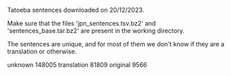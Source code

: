 Tatoeba sentences downloaded on 20/12/2023.

Make sure that the files 'jpn_sentences.tsv.bz2' and 'sentences_base.tar.bz2' are present in the working directory.

The sentences are unique, and for most of them we don't know if they are a translation or otherwise.

unknown        148005
translation     81809
original         9566